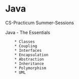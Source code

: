 # Java
CS-Practicum Summer-Sessions

Java - The Essentials

		* Classes
		* Coupling
		* Interfaces
		* Encapsulation
		* Abstraction
		* Inheritance
		* Polymorphism
		* UML
